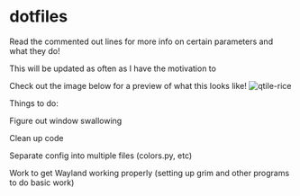 # dotfiles
Read the commented out lines for more info on certain parameters and what they do!

This will be updated as often as I have the motivation to

Check out the image below for a preview of what this looks like! ![qtile-rice](https://github.com/m2thay/qtile-dots/assets/118320217/5acc145b-14d4-4ee6-ad08-bb979dfdbf70)

Things to do:

Figure out window swallowing

Clean up code

Separate config into multiple files (colors.py, etc)

Work to get Wayland working properly (setting up grim and other programs to do basic work)
